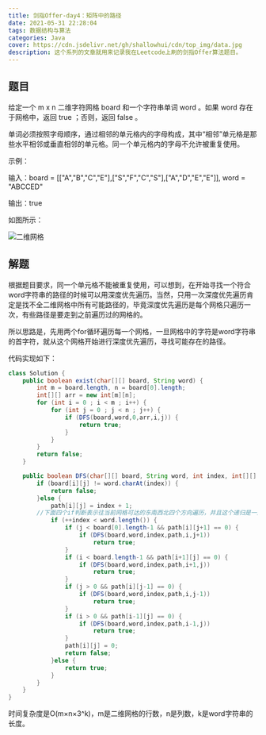 ```yaml
---
title: 剑指Offer-day4：矩阵中的路径
date: 2021-05-31 22:28:04
tags: 数据结构与算法
categories: Java
cover: https://cdn.jsdelivr.net/gh/shallowhui/cdn/top_img/data.jpg
description: 这个系列的文章就用来记录我在Leetcode上刷的剑指Offer算法题目。
---
```

## 题目

给定一个 m x n 二维字符网格 board 和一个字符串单词 word 。如果 word 存在于网格中，返回 true ；否则，返回 false 。

单词必须按照字母顺序，通过相邻的单元格内的字母构成，其中“相邻”单元格是那些水平相邻或垂直相邻的单元格。同一个单元格内的字母不允许被重复使用。

示例：

输入：board = [["A","B","C","E"],["S","F","C","S"],["A","D","E","E"]], word = "ABCCED"

输出：true

如图所示：

![二维网格](https://cdn.jsdelivr.net/gh/shallowhui/cdn/img/reflection/matrix.PNG)

## 解题

根据题目要求，同一个单元格不能被重复使用，可以想到，在开始寻找一个符合word字符串的路径的时候可以用深度优先遍历。当然，只用一次深度优先遍历肯定是找不全二维网格中所有可能路径的，毕竟深度优先遍历是每个网格只遍历一次，有些路径是要走到之前遍历过的网格的。

所以思路是，先用两个for循环遍历每一个网格，一旦网格中的字符是word字符串的首字符，就从这个网格开始进行深度优先遍历，寻找可能存在的路径。

代码实现如下：

```java
class Solution {
    public boolean exist(char[][] board, String word) {
        int m = board.length, n = board[0].length;
        int[][] arr = new int[m][n];
        for (int i = 0 ; i < m ; i++) {
            for (int j = 0 ; j < n ; j++) {
                if (DFS(board,word,0,arr,i,j)) {
                    return true;
                }
            }
        }
        return false;
    }

    public boolean DFS(char[][] board, String word, int index, int[][] path, int i, int j) {
        if (board[i][j] != word.charAt(index)) {
            return false;
        }else {
            path[i][j] = index + 1;
	    //下面四个if判断表示往当前网格可达的东南西北四个方向遍历，并且这个递归是一旦寻找到了一个可行性方案，就递归返回结果了
            if (++index < word.length()) {
                if (j < board[0].length-1 && path[i][j+1] == 0) {
                    if (DFS(board,word,index,path,i,j+1))
                        return true;
                }
                if (i < board.length-1 && path[i+1][j] == 0) {
                    if (DFS(board,word,index,path,i+1,j))
                        return true;
                }
                if (j > 0 && path[i][j-1] == 0) {
                    if (DFS(board,word,index,path,i,j-1))
                        return true;
                }
                if (i > 0 && path[i-1][j] == 0) {
                    if (DFS(board,word,index,path,i-1,j))
                        return true;
                }
                path[i][j] = 0;
                return false;
            }else {
                return true;
            }
        }
    }
}
```

时间复杂度是O(m×n×3^k)，m是二维网格的行数，n是列数，k是word字符串的长度。